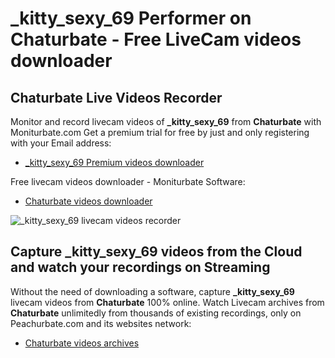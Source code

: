 # _kitty_sexy_69 Performer on Chaturbate - Free LiveCam videos downloader

## Chaturbate Live Videos Recorder

Monitor and record livecam videos of **_kitty_sexy_69** from **Chaturbate** with Moniturbate.com
Get a premium trial for free by just and only registering with your Email address:
* [_kitty_sexy_69 Premium videos downloader](https://moniturbate.com/request-demo-licence-key.html)

Free livecam videos downloader - Moniturbate Software:
* [Chaturbate videos downloader](https://moniturbate.com/moniturbate-download-software.html)

![_kitty_sexy_69 livecam videos recorder](https://peachurnet.com/templates/moniturbate-software.png)


## Capture _kitty_sexy_69 videos from the Cloud and watch your recordings on Streaming

Without the need of downloading a software, capture **_kitty_sexy_69** livecam videos from **Chaturbate** 100% online.
Watch Livecam archives from **Chaturbate** unlimitedly from thousands of existing recordings, only on Peachurbate.com and its websites network:
* [Chaturbate videos archives](https://peachurnet.com/)